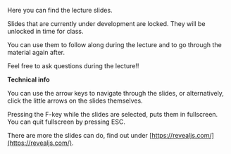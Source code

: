 Here you can find the lecture slides. 

Slides that are currently under development are locked. They will be unlocked
in time for class.

You can use them to follow along during the lecture and to go through the
material again after.

Feel free to ask questions during the lecture!!

**Technical info**

You can use the arrow keys to navigate through the slides, or
alternatively, click the little arrows on the slides themselves.

Pressing the F-key while the slides are selected, puts them in
fullscreen. You can quit fullscreen by pressing ESC.

There are more the slides can do, find out under
[https://revealjs.com/](https://revealjs.com/).
